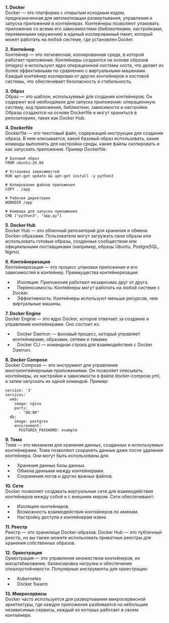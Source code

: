 **1. Docker**  
Docker — это платформа с открытым исходным кодом, предназначенная для автоматизации развертывания, управления и запуска приложений в контейнерах. Контейнеры позволяют упаковать приложение со всеми его зависимостями (библиотеками, настройками, переменными окружения) в единый изолированный пакет, который может работать на любой системе, где установлен Docker.  
  
**2. Контейнер**  
Контейнер — это легковесная, изолированная среда, в которой работает приложение. Контейнеры создаются на основе образов (images) и используют ядро операционной системы хоста, что делает их более эффективными по сравнению с виртуальными машинами. Каждый контейнер изолирован от других контейнеров и хостовой системы, что обеспечивает безопасность и стабильность.  
  
**3. Образ**  
Образ — это шаблон, используемый для создания контейнеров. Он содержит всё необходимое для запуска приложения: операционную систему, код приложения, библиотеки, зависимости и настройки. Образы создаются на основе Dockerfile и могут храниться в репозиториях, таких как Docker Hub.  
  
**4. Dockerfile**  
Dockerfile — это текстовый файл, содержащий инструкции для создания образа. В нем описывается, какой базовый образ использовать, какие команды выполнить для настройки среды, какие файлы скопировать и как запускать приложение. Пример Dockerfile:  
```
# Базовый образ
FROM ubuntu:20.04

# Установка зависимостей
RUN apt-get update && apt-get install -y python3

# Копирование файлов приложения
COPY . /app

# Рабочая директория
WORKDIR /app

# Команда для запуска приложения
CMD ["python3", "app.py"]
```
**5. Docker Hub**  
Docker Hub — это облачный репозиторий для хранения и обмена Docker-образами. Пользователи могут загружать свои образы или использовать готовые образы, созданные сообществом или официальными поставщиками (например, образы Ubuntu, PostgreSQL, Nginx).  
  
**6. Контейнеризация**  
Контейнеризация — это процесс упаковки приложения и его зависимостей в контейнер. Преимущества контейнеризации:  
  - &emsp;Изоляция: Приложения работают независимо друг от друга.
  - &emsp;Переносимость: Контейнеры могут работать на любой системе с Docker.
  - &emsp;Эффективность: Контейнеры используют меньше ресурсов, чем виртуальные машины.
  
**7. Docker Engine**  
Docker Engine — это ядро Docker, которое отвечает за создание и управление контейнерами. Оно состоит из:
  - &emsp;Docker Daemon — фоновый процесс, который управляет контейнерами, образами, сетями и томами.
  - &emsp;Docker CLI — командная строка для взаимодействия с Docker Daemon.
  
**8. Docker Compose**  
Docker Compose — это инструмент для управления многоконтейнерными приложениями. Он позволяет описывать контейнеры, их настройки и зависимости в файле docker-compose.yml, а затем запускать их одной командой. Пример:  
```
version: '3'
services:
  web:
    image: nginx
    ports:
      - "80:80"
  db:
    image: postgres
    environment:
      POSTGRES_PASSWORD: example
```
**9. Тома**  
Тома — это механизм для хранения данных, созданных и используемых контейнерами. Тома позволяют сохранять данные даже после удаления контейнера. Они могут быть использованы для:
  - &emsp;Хранения данных базы данных.
  - &emsp;Обмена данными между контейнерами.
  - &emsp;Сохранения логов и других важных файлов.
  
**10. Сети**  
Docker позволяет создавать виртуальные сети для взаимодействия контейнеров между собой и с внешним миром. Сети обеспечивают:  
  - &emsp;Изоляцию контейнеров.
  - &emsp;Возможность взаимодействия контейнеров по именам.
  - &emsp;Настройку доступа к контейнерам извне.
  
**11. Реестр**  
Реестр — это хранилище Docker-образов. Docker Hub — это публичный реестр, но вы также можете использовать приватные реестры для хранения собственных образов.  
  
**12. Оркестрация**  
Оркестрация — это управление множеством контейнеров, их масштабирование, балансировка нагрузки и обеспечение отказоустойчивости. Популярные инструменты для оркестрации:  
  - &emsp;Kubernetes
  - &emsp;Docker Swarm
  
**13. Микросервисы**  
Docker часто используется для развертывания микросервисной архитектуры, где каждое приложение разбивается на небольшие независимые сервисы, каждый из которых работает в своем контейнере.
